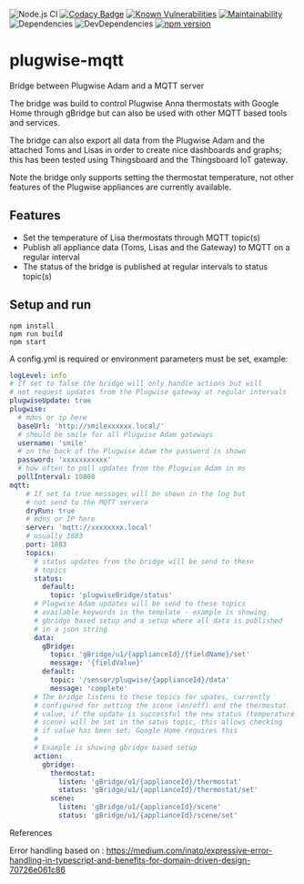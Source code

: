 ![Node.js CI](https://github.com/zegerk/plugwise-mqtt/workflows/Node.js%20CI/badge.svg?branch=master)
[![Codacy Badge](https://api.codacy.com/project/badge/Grade/e6a5999bf8dd447f9332ce345c52a273)](https://app.codacy.com/manual/zegerk/plugwise-mqtt?utm_source=github.com&utm_medium=referral&utm_content=zegerk/plugwise-mqtt&utm_campaign=Badge_Grade_Dashboard)
[![Known Vulnerabilities](https://snyk.io/test/github/zegerk/plugwise-mqtt/badge.svg)](https://snyk.io/test/github/zegerk/plugwise-mqtt)
[![Maintainability](https://api.codeclimate.com/v1/badges/da81856a8a53a198b4bb/maintainability)](https://codeclimate.com/github/zegerk/plugwise-mqtt/maintainability)
![Dependencies](https://david-dm.org/zegerk/plugwise-mqtt.svg)
![DevDependencies](https://david-dm.org/zegerk/plugwise-mqtt/dev-status.svg)
[![npm version](https://badge.fury.io/js/plugwise-mqtt.svg)](https://badge.fury.io/js/plugwise-mqtt)


# plugwise-mqtt

Bridge between Plugwise Adam and a MQTT server

The bridge was build to control Plugwise Anna thermostats with Google Home through gBridge but can also be used with other MQTT based 
tools and services.

The bridge can also export all data from the Plugwise Adam and the attached Toms and Lisas in order to create nice dashboards and graphs; this has been tested using Thingsboard and the Thingsboard IoT gateway.

Note the bridge only supports setting the thermostat temperature, not other features of the Plugwise appliances are currently available. 

## Features

* Set the temperature of Lisa thermostats through MQTT topic(s)
* Publish all appliance data (Toms, Lisas and the Gateway) to MQTT on a regular interval
* The status of the bridge is published at regular intervals to status topic(s)

## Setup and run

```
npm install 
npm run build
npm start
```

A config.yml is required or environment parameters must be set, example:

```yaml
logLevel: info
# If set to false the bridge will only handle actions but will 
# not request updates from the Plugwise gateway at regular intervals
plugwiseUpdate: true
plugwise:
  # mdns or ip here
  baseUrl: 'http://smilexxxxxx.local/'
  # should be smile for all Plugwise Adam gateways
  username: 'smile'
  # on the back of the Plugwise Adam the password is shown
  password: 'xxxxxxxxxxx'
  # how often to pull updates from the Plugwise Adam in ms
  pollInterval: 10000
mqtt:
    # If set to true messages will be shown in the log but
    # not send to the MQTT servera
    dryRun: true
    # mdns or IP here
    server: 'mqtt://xxxxxxxx.local'
    # usually 1883
    port: 1883
    topics:
      # status updates from the bridge will be send to these
      # topics
      status:
        default:
          topic: 'plugwiseBridge/status'
      # Plugwise Adam updates will be send to these topics
      # available keywords in the template - example is showing
      # gbridge based setup and a setup where all data is published
      # in a json string
      data:
        gBridge:
          topic: 'gBridge/u1/{applianceId}/{fieldName}/set'
          message: '{fieldValue}'
        default:
          topic: '/sensor/plugwise/{applianceId}/data'
          message: 'complete'
      # The bridge listens to these topics for upates, currently
      # configured for setting the scene (on/off) and the thermostat
      # value, if the update is successful the new status (temperature or
      # scene) will be set in the satus topic, this allows checking
      # if value has been set; Google Home requires this
      #
      # Example is showing gbridge based setup
      action:
        gbridge:
          thermostat: 
            listen: 'gBridge/u1/{applianceId}/thermostat'
            status: 'gBridge/u1/{applianceId}/thermostat/set'
          scene:
            listen: 'gBridge/u1/{applianceId}/scene'
            status: 'gBridge/u1/{applianceId}/scene/set'

```

References

Error handling based on : https://medium.com/inato/expressive-error-handling-in-typescript-and-benefits-for-domain-driven-design-70726e061c86
